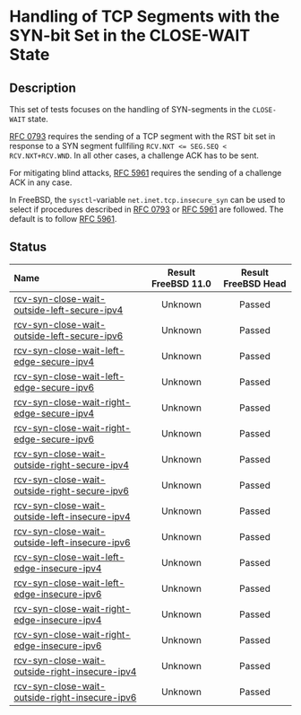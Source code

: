 # Handling of TCP Segments with the SYN-bit Set in the CLOSE-WAIT State

## Description
This set of tests focuses on the handling of SYN-segments in the `CLOSE-WAIT` state.

[RFC 0793](https://tools.ietf.org/html/rfc0793) requires the sending of a
TCP segment with the RST bit set in response to a SYN segment fullfiling 
`RCV.NXT <= SEG.SEQ < RCV.NXT+RCV.WND`.
In all other cases, a challenge ACK has to be sent.

For mitigating blind attacks, [RFC 5961](https://tools.ietf.org/html/rfc5961#section-4)
requires the sending of a challenge ACK in any case.

In FreeBSD, the `sysctl`-variable `net.inet.tcp.insecure_syn` can be used to
select if procedures described in [RFC 0793](https://tools.ietf.org/html/rfc0793) or
[RFC 5961](https://tools.ietf.org/html/rfc5961#section-4) are followed.
The default is to follow [RFC 5961](https://tools.ietf.org/html/rfc5961#section-4).

## Status

| Name                                                                                                                                                                                                                                      | Result FreeBSD 11.0 | Result FreeBSD Head |
|:------------------------------------------------------------------------------------------------------------------------------------------------------------------------------------------------------------------------------------------|:-------------------:|:-------------------:|
|[rcv-syn-close-wait-outside-left-secure-ipv4](rcv-syn-close-wait-outside-left-secure-ipv4.pkt "Ensure that the reception of a TCP SYN with SEG.SEQ=RCV.NXT-1 in the CLOSE-WAIT state triggers the sending of a challenge ACK")             | Unknown             | Passed              |
|[rcv-syn-close-wait-outside-left-secure-ipv6](rcv-syn-close-wait-outside-left-secure-ipv6.pkt "Ensure that the reception of a TCP SYN with SEG.SEQ=RCV.NXT-1 in the CLOSE-WAIT state triggers the sending of a challenge ACK")             | Unknown             | Passed              |
|[rcv-syn-close-wait-left-edge-secure-ipv4](rcv-syn-close-wait-left-edge-secure-ipv4.pkt "Ensure that the reception of a TCP SYN with SEG.SEQ=RCV.NXT in the CLOSE-WAIT state triggers the sending of a challenge ACK")                     | Unknown             | Passed              |
|[rcv-syn-close-wait-left-edge-secure-ipv6](rcv-syn-close-wait-left-edge-secure-ipv6.pkt "Ensure that the reception of a TCP SYN with SEG.SEQ=RCV.NXT in the CLOSE-WAIT state triggers the sending of a challenge ACK")                     | Unknown             | Passed              |
|[rcv-syn-close-wait-right-edge-secure-ipv4](rcv-syn-close-wait-right-edge-secure-ipv4.pkt "Ensure that the reception of a TCP SYN with SEG.SEQ=RCV.NXT+RCV.WND-1 in the CLOSE-WAIT state triggers the sending of a challenge ACK")         | Unknown             | Passed              |
|[rcv-syn-close-wait-right-edge-secure-ipv6](rcv-syn-close-wait-right-edge-secure-ipv6.pkt "Ensure that the reception of a TCP SYN with SEG.SEQ=RCV.NXT+RCV.WND-1 in the CLOSE-WAIT state triggers the sending of a challenge ACK")         | Unknown             | Passed              |
|[rcv-syn-close-wait-outside-right-secure-ipv4](rcv-syn-close-wait-outside-right-secure-ipv4.pkt "Ensure that the reception of a TCP SYN with SEG.SEQ=RCV.NXT+RCV.WND in the CLOSE-WAIT state triggers the sending of a challenge ACK")     | Unknown             | Passed              |
|[rcv-syn-close-wait-outside-right-secure-ipv6](rcv-syn-close-wait-outside-right-secure-ipv6.pkt "Ensure that the reception of a TCP SYN with SEG.SEQ=RCV.NXT+RCV.WND in the CLOSE-WAIT state triggers the sending of a challenge ACK")     | Unknown             | Passed              |
|[rcv-syn-close-wait-outside-left-insecure-ipv4](rcv-syn-close-wait-outside-left-insecure-ipv4.pkt "Ensure that the reception of a TCP SYN with SEG.SEQ=RCV.NXT-1 in the CLOSE-WAIT state triggers the sending of a challenge ACK")         | Unknown             | Passed              |
|[rcv-syn-close-wait-outside-left-insecure-ipv6](rcv-syn-close-wait-outside-left-insecure-ipv6.pkt "Ensure that the reception of a TCP SYN with SEG.SEQ=RCV.NXT-1 in the CLOSE-WAIT state triggers the sending of a challenge ACK")         | Unknown             | Passed              |
|[rcv-syn-close-wait-left-edge-insecure-ipv4](rcv-syn-close-wait-left-edge-insecure-ipv4.pkt "Ensure that the reception of a TCP SYN with SEG.SEQ=RCV.NXT in the CLOSE-WAIT state destroys the TCP connection")                             | Unknown             | Passed              |
|[rcv-syn-close-wait-left-edge-insecure-ipv6](rcv-syn-close-wait-left-edge-insecure-ipv6.pkt "Ensure that the reception of a TCP SYN with SEG.SEQ=RCV.NXT in the CLOSE-WAIT state destroys the TCP connection")                             | Unknown             | Passed              |
|[rcv-syn-close-wait-right-edge-insecure-ipv4](rcv-syn-close-wait-right-edge-insecure-ipv4.pkt "Ensure that the reception of a TCP SYN with SEG.SEQ=RCV.NXT+RCV.WND-1 in the CLOSE-WAIT state destroys the TCP connection")                 | Unknown             | Passed              |
|[rcv-syn-close-wait-right-edge-insecure-ipv6](rcv-syn-close-wait-right-edge-insecure-ipv6.pkt "Ensure that the reception of a TCP SYN with SEG.SEQ=RCV.NXT+RCV.WND-1 in the CLOSE-WAIT state destroys the TCP connection")                 | Unknown             | Passed              |
|[rcv-syn-close-wait-outside-right-insecure-ipv4](rcv-syn-close-wait-outside-right-insecure-ipv4.pkt "Ensure that the reception of a TCP SYN with SEG.SEQ=RCV.NXT+RCV.WND in the CLOSE-WAIT state triggers the sending of a challenge ACK") | Unknown             | Passed              |
|[rcv-syn-close-wait-outside-right-insecure-ipv6](rcv-syn-close-wait-outside-right-insecure-ipv6.pkt "Ensure that the reception of a TCP SYN with SEG.SEQ=RCV.NXT+RCV.WND in the CLOSE-WAIT state triggers the sending of a challenge ACK") | Unknown             | Passed              |

